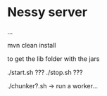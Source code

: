 Nessy server
====

...

mvn clean install

to get the lib folder with the jars


./start.sh ???
./stop.sh ???


./chunker?.sh -> run a worker...